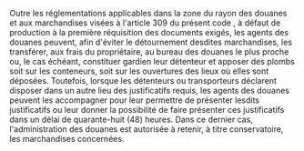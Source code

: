 Outre les réglementations applicables dans la zone du
rayon des douanes et aux marchandises visées à l'article 309 du présent
code , à défaut de production à la première réquisition des documents
exigés, les agents des douanes peuvent, afin d'éviter le détournement
desdites marchandises, les transférer, aux frais du propriétaire, au
bureau des douanes le plus proche ou, le cas échéant, constituer gardien
leur détenteur et apposer des plombs soit sur les conteneurs, soit sur
les ouvertures des lieux où elles sont déposées.
Toutefois, lorsque les détenteurs ou transporteurs déclarent disposer
dans un autre lieu des justificatifs requis, les agents des douanes
peuvent les accompagner pour leur permettre de présenter lesdits
justificatifs ou leur donner la possibilité de faire présenter ces
justificatifs dans un délai de quarante-huit (48) heures. Dans ce
dernier cas, l'administration des douanes est autorisée à retenir, à
titre conservatoire, les marchandises concernées.